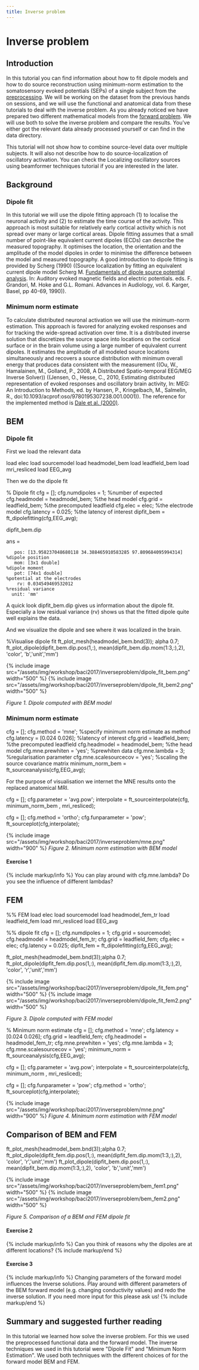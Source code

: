```yaml
---
title: Inverse problem
---
```


# Inverse problem

## Introduction

In this tutorial you can find information about how to fit dipole models and how to do source reconstruction using minimum-norm estimation to the somatosensory evoked potentials (SEPs) of a single subject from the [preprocessing](http://www.fieldtriptoolbox.org/workshop/baci2017/preprocessing ).
 We will be working on the dataset from the previous hands on sessions, and we will use the functional and anatomical data from these tutorials to deal with the inverse problem. As you already noticed we have prepared two different mathematical models from the [forward problem](http://www.fieldtriptoolbox.org/workshop/baci2017/forwardproblem ). We will use both to solve the inverse problem and compare the results. You've either got the relevant data already processed yourself or can find in the data directory.

This tutorial will not show how to combine source-level data over multiple subjects. It will also not describe how to do source-localization of oscillatory activation. You can check the Localizing oscillatory sources using beamformer techniques tutorial if you are interested in the later.

## Background

### Dipole fit

In this tutorial we will use the dipole fitting approach (1) to localise the neuronal activity and (2) to estimate the time course of the activity. This approach is most suitable for relatively early cortical activity which is not spread over many or large cortical areas. Dipole fitting assumes that a small number of point-like equivalent current dipoles (ECDs) can describe the measured topography. It optimises the location, the orientation and the amplitude of the model dipoles in order to minimise the difference between the model and measured topography. A good introduction to dipole fitting is provided by Scherg (1990) ((Source localization by fitting an equivalent current dipole model
Scherg M. [Fundamentals of dipole source potential analysis](http://apsychoserver.psych.arizona.edu/jjbareprints/psyc501a/readings/Scherg_Fundamentals%20of%20Dipole%20Source%20Potentials_Auditory%20Evoked%20Agnetic%20Fileds_1990.pdf ). In: Auditory evoked magnetic fields and electric potentials. eds. F. Grandori, M. Hoke and G.L. Romani. Advances in Audiology, vol. 6. Karger, Basel, pp 40-69, 1990)).
### Minimum norm estimate

To calculate distributed neuronal activation we will use the minimum-norm estimation. This approach is favored for analyzing evoked responses and for tracking the wide-spread activation over time. It is a distributed inverse solution that discretizes the source space into locations on the cortical surface or in the brain volume using a large number of equivalent current dipoles. It estimates the amplitude of all modeled source locations simultaneously and recovers a source distribution with minimum overall energy that produces data consistent with the measurement ((Ou, W., Hamalainen, M., Golland, P., 2008, A Distributed Spatio-temporal EEG/MEG Inverse Solver)) ((Jensen, O., Hesse, C., 2010, Estimating distributed representation of evoked responses and oscillatory brain activity, In: MEG: An Introduction to Methods, ed. by Hansen, P., Kringelbach, M., Salmelin, R., doi:10.1093/acprof:oso/9780195307238.001.0001)). The reference for the implemented method is [Dale et al. (2000)](/references_to_implemented_methods).

## BEM

###  Dipole fit

First we load the relevant data

  load elec
  load sourcemodel
  load headmodel_bem
  load leadfield_bem
  load mri_resliced
  load EEG_avg

Then we do the dipole fit

  % Dipole fit
  cfg = [];
  cfg.numdipoles    =  1;                             %number of expected
  cfg.headmodel     = headmodel_bem;                  %the head model
  cfg.grid          = leadfield_bem;                  %the precomputed leadfield
  cfg.elec          = elec;                           %the electrode model
  cfg.latency       = 0.025;                          %the latency of interest
  dipfit_bem        = ft_dipolefitting(cfg,EEG_avg);

  dipfit_bem.dip

  ans =

       pos: [13.958237048680118 34.388465910583285 97.809684095994314] %dipole position
       mom: [3x1 double]                                               %dipole moment
       pot: [74x1 double]                                              %potential at the electrodes
        rv: 0.034549469532012                                          %residual variance
      unit: 'mm'

A quick look dipfit_bem.dip gives us information about the dipole fit. Especially a low residual variance (rv) shows us that the fitted dipole quite well explains the data.

And we visualize the dipole and see where it was localized in the brain.

  %Visualise dipole fit
  ft_plot_mesh(headmodel_bem.bnd(3));
  alpha 0.7;
  ft_plot_dipole(dipfit_bem.dip.pos(1,:), mean(dipfit_bem.dip.mom(1:3,:),2), 'color', 'b','unit','mm')

{% include image src="/assets/img/workshop/baci2017/inverseproblem/dipole_fit_bem.png" width="500" %}
{% include image src="/assets/img/workshop/baci2017/inverseproblem/dipole_fit_bem2.png" width="500" %}

*Figure 1. Dipole computed with BEM model*
### Minimum norm estimate

  cfg                     = [];
  cfg.method              = 'mne';                    %specify minimum norm estimate as method
  cfg.latency             = [0.024 0.026];            %latency of interest
  cfg.grid                = leadfield_bem;            %the precomputed leadfield
  cfg.headmodel           = headmodel_bem;            %the head model
  cfg.mne.prewhiten       = 'yes';                    %prewhiten data
  cfg.mne.lambda          = 3;                        %regularisation parameter
  cfg.mne.scalesourcecov  = 'yes';                    %scaling the source covariance matrix
  minimum_norm_bem        = ft_sourceanalysis(cfg,EEG_avg);

For the purpose of visualisation we internet the MNE results onto the replaced anatomical MRI.

  cfg            = [];
  cfg.parameter  = 'avg.pow';
  interpolate    = ft_sourceinterpolate(cfg, minimum_norm_bem , mri_resliced);



  cfg = [];
  cfg.method        = 'ortho';
  cfg.funparameter  = 'pow';
  ft_sourceplot(cfg,interpolate);

{% include image src="/assets/img/workshop/baci2017/inverseproblem/mne.png" width="900" %}
*Figure 2. Minimum norm estimation with BEM model*

#### Exercise 1

{% include markup/info %}
You can play around with cfg.mne.lambda? Do you see the influence of different lambdas?

## FEM

  %% FEM
  load elec
  load sourcemodel
  load headmodel_fem_tr
  load leadfield_fem
  load mri_resliced
  load EEG_avg

  %% dipole fit
  cfg = [];
  cfg.numdipoles    =  1;
  cfg.grid          = sourcemodel;
  cfg.headmodel     = headmodel_fem_tr;
  cfg.grid          = leadfield_fem;
  cfg.elec          = elec;
  cfg.latency       = 0.025;
  dipfit_fem        = ft_dipolefitting(cfg,EEG_avg);

  ft_plot_mesh(headmodel_bem.bnd(3));alpha 0.7;
  ft_plot_dipole(dipfit_fem.dip.pos(1,:), mean(dipfit_fem.dip.mom(1:3,:),2), 'color', 'r','unit','mm')

{% include image src="/assets/img/workshop/baci2017/inverseproblem/dipole_fit_fem.png" width="500" %}
{% include image src="/assets/img/workshop/baci2017/inverseproblem/dipole_fit_fem2.png" width="500" %}

*Figure 3. Dipole computed with FEM model*

  % Minimum norm estimate
  cfg         = [];
  cfg.method  = 'mne';
  cfg.latency = [0.024 0.026];
  cfg.grid    = leadfield_fem;
  cfg.headmodel    = headmodel_fem_tr;
  cfg.mne.prewhiten = 'yes';
  cfg.mne.lambda    = 3;
  cfg.mne.scalesourcecov = 'yes';
  minimum_norm  = ft_sourceanalysis(cfg,EEG_avg);

  cfg            = [];
  cfg.parameter  = 'avg.pow';
  interpolate  = ft_sourceinterpolate(cfg, minimum_norm , mri_resliced);

  cfg = [];
  cfg.funparameter = 'pow';
  cfg.method        = 'ortho';
  ft_sourceplot(cfg,interpolate);

{% include image src="/assets/img/workshop/baci2017/inverseproblem/mne.png" width="900" %}
*Figure 4. Minimum norm estimation with FEM model*
## Comparison of BEM and FEM

  ft_plot_mesh(headmodel_bem.bnd(3));alpha 0.7;
  ft_plot_dipole(dipfit_fem.dip.pos(1,:), mean(dipfit_fem.dip.mom(1:3,:),2), 'color', 'r','unit','mm')
  ft_plot_dipole(dipfit_bem.dip.pos(1,:), mean(dipfit_bem.dip.mom(1:3,:),2), 'color', 'b','unit','mm')

{% include image src="/assets/img/workshop/baci2017/inverseproblem/bem_fem1.png" width="500" %}
{% include image src="/assets/img/workshop/baci2017/inverseproblem/bem_fem2.png" width="500" %}

*Figure 5. Comparison of a BEM and FEM dipole fit*

#### Exercise 2

{% include markup/info %}
Can you think of reasons why the dipoles are at different locations?
{% include markup/end %}

#### Exercise 3

{% include markup/info %}
Changing parameters of the forward model influences the Inverse solutions. Play around with different parameters of the BEM forward model (e.g. changing conductivity values) and redo the inverse solution. If you need more input for this please ask us!
{% include markup/end %}

## Summary and suggested further reading

In this tutorial we learned how solve the inverse problem. For this we used the preprocessed functional data and the forward model. The inverse techniques we used in this tutorial were "Dipole Fit" and "Minimum Norm Estimation". We used both techniques with the different choices of for the forward model BEM and FEM.
